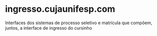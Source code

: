 # ingresso.cujaunifesp.com
Interfaces dos sistemas de processo seletivo e matrícula que compõem, juntos, a interface de ingresso do cursinho
